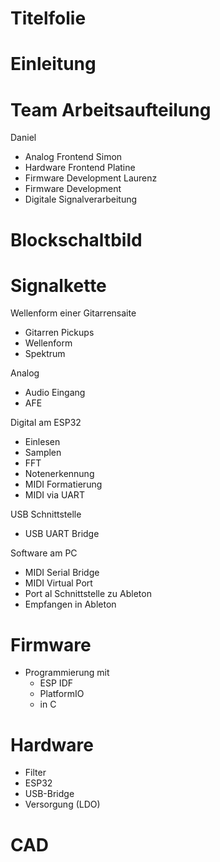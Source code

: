 # Titelfolie

# Einleitung 

# Team Arbeitsaufteilung
Daniel
- Analog Frontend
Simon
- Hardware Frontend Platine
- Firmware Development
Laurenz
- Firmware Development
- Digitale Signalverarbeitung

# Blockschaltbild

# Signalkette

Wellenform einer Gitarrensaite
- Gitarren Pickups
- Wellenform
- Spektrum

Analog
- Audio Eingang
- AFE

Digital am ESP32
- Einlesen
- Samplen
- FFT
- Notenerkennung
- MIDI Formatierung
- MIDI via UART

USB Schnittstelle
- USB UART Bridge

Software am PC
- MIDI Serial Bridge
- MIDI Virtual Port
- Port al Schnittstelle zu Ableton
- Empfangen in Ableton



# Firmware
- Programmierung mit
	- ESP IDF
	- PlatformIO
	- in C

# Hardware
- Filter
- ESP32
- USB-Bridge
- Versorgung (LDO)

# CAD